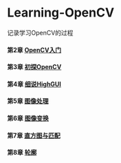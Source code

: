 # Learning-OpenCV
记录学习OpenCV的过程
#### 第2章 [OpenCV入门](https://tramac.github.io/2018/10/23/%E7%AC%AC2%E7%AB%A0-OpenCV%E5%85%A5%E9%97%A8/)
#### 第3章 [初探OpenCV](https://tramac.github.io/2018/10/23/%E7%AC%AC3%E7%AB%A0-%E5%88%9D%E6%8E%A2OpenCV/)
#### 第4章 [细说HighGUI](https://tramac.github.io/2018/10/25/%E7%AC%AC4%E7%AB%A0-%E7%BB%86%E8%AF%B4HighGUI/)
#### 第5章 [图像处理](https://tramac.github.io/2018/10/31/%E7%AC%AC5%E7%AB%A0-%E5%9B%BE%E5%83%8F%E5%A4%84%E7%90%86/)
#### 第6章 [图像变换](https://tramac.github.io/2018/11/05/%E7%AC%AC6%E7%AB%A0-%E5%9B%BE%E5%83%8F%E5%8F%98%E6%8D%A2/)
#### 第7章 [直方图与匹配](https://tramac.github.io/2018/12/13/%E7%AC%AC7%E7%AB%A0-%E7%9B%B4%E6%96%B9%E5%9B%BE%E4%B8%8E%E5%8C%B9%E9%85%8D/)
#### 第8章 [轮廓](https://tramac.github.io/2019/01/02/%E7%AC%AC8%E7%AB%A0-%E8%BD%AE%E5%BB%93/)
